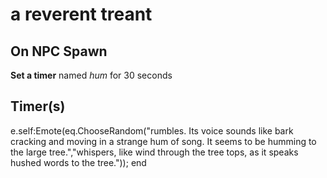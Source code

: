 # a reverent treant
## On NPC Spawn

**Set a timer** named *hum* for 30 seconds
## Timer(s)

e.self:Emote(eq.ChooseRandom("rumbles.  Its voice sounds like bark cracking and moving in a strange hum of song.  It seems to be humming to the large tree.","whispers, like wind through the tree tops, as it speaks hushed words to the tree."));
end